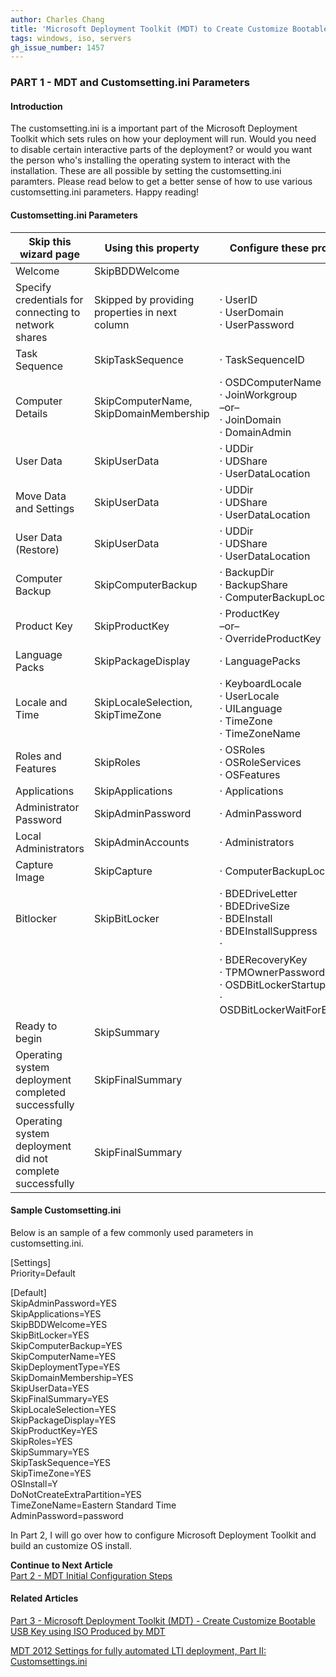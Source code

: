```yaml
---
author: Charles Chang
title: 'Microsoft Deployment Toolkit (MDT) to Create Customize Bootable USB Key - Customsetting.ini'
tags: windows, iso, servers
gh_issue_number: 1457
---
```


### PART 1 - MDT and Customsetting.ini Parameters ###

#### Introduction ####
The customsetting.ini is a important part of the Microsoft Deployment Toolkit which sets rules on how your deployment will run. Would you need to disable certain interactive parts of the deployment? or would you want the person who's installing the operating system to interact with the installation. These are all possible by setting the customsetting.ini paramters. Please read below to get a better sense of how to use various customsetting.ini parameters. Happy reading!

#### Customsetting.ini Parameters ####

  |  Skip this wizard page  								   |  Using this property  								  |  	Configure these properties                                                                                   |
  |------------------------------------------------------------|------------------------------------------------------|------------------------------------------------------------------------------------------------------------------|
  |  Welcome                								   |  SkipBDDWelcome       								  |								                                                                                     |
  |  Specify credentials for connecting to network shares      |  Skipped by providing properties in next column      |  ·  UserID<BR>·  UserDomain<BR>·  UserPassword             												         |
  |  Task Sequence                							   |  SkipTaskSequence       							  |  ·  TaskSequenceID               			     														         |
  |  Computer Details                						   |  SkipComputerName, SkipDomainMembership       		  |  ·  OSDComputerName<br>·  JoinWorkgroup<br>–or–<br>·  JoinDomain<br>·  DomainAdmin                               |
  |  User Data                								   |  SkipUserData       								  |  ·  UDDir <br>·  UDShare<br>·  UserDataLocation                     									         |
  |  Move Data and Settings                				       |  SkipUserData       								  |  ·  UDDir<br>·  UDShare<br>·  UserDataLocation                  										         |
  |  User Data (Restore)                					   |  SkipUserData       								  |  ·  UDDir<br>·  UDShare<br>·  UserDataLocation                      									         |
  |  Computer Backup                						   |  SkipComputerBackup                                  |  ·  BackupDir<br>·  BackupShare<br>·  ComputerBackupLocation                    						         |
  |  Product Key                							   |  SkipProductKey       								  |  ·  ProductKey<br>–or–<br>·  OverrideProductKey                   										         |
  |  Language Packs                							   |  SkipPackageDisplay       							  |  ·  LanguagePacks                        														                 |
  |  Locale and Time                						   |  SkipLocaleSelection, SkipTimeZone       			  |  ·  KeyboardLocale<br>·  UserLocale<br>·  UILanguage<br>·  TimeZone<br>·  TimeZoneName                           |
  |  Roles and Features                						   |  SkipRoles       									  |  ·  OSRoles<br>·  OSRoleServices<br>·  OSFeatures                       								         |
  |  Applications                						       |  SkipApplications       							  |  ·  Applications                        																         |
  |  Administrator Password                					   |  SkipAdminPassword       							  |  ·  AdminPassword                   																	         |
  |  Local Administrators                					   |  SkipAdminAccounts       							  |  ·  Administrators                     																	         |
  |  Capture Image                							   |  SkipCapture       							      |  ·  ComputerBackupLocation                      														         |
  |  Bitlocker                								   |  SkipBitLocker       					              |  ·  BDEDriveLetter<br>·  BDEDriveSize<br>·  BDEInstall<br>·  BDEInstallSuppress<br>·  							 |
  |															   |	                                                  |  ·  BDERecoveryKey<br>·  TPMOwnerPassword<br>·  OSDBitLockerStartupKeyDrive<br>·  OSDBitLockerWaitForEncryption  |   	
  |  Ready to begin                							   |  SkipSummary       								  |                              																					 |
  |  Operating system deployment completed successfully        |  SkipFinalSummary       							  |                              																					 |
  |  Operating system deployment did not complete successfully |  SkipFinalSummary       							  |                              																				     |

  
#### Sample Customsetting.ini ####

Below is an sample of a few commonly used parameters in customsetting.ini.<br>

[Settings] <br>
Priority=Default<br>

[Default] <br>
SkipAdminPassword=YES<br>
SkipApplications=YES<br>
SkipBDDWelcome=YES<br>
SkipBitLocker=YES<br>
SkipComputerBackup=YES<br>
SkipComputerName=YES<br>
SkipDeploymentType=YES<br>
SkipDomainMembership=YES<br>
SkipUserData=YES<br>
SkipFinalSummary=YES<br>
SkipLocaleSelection=YES<br>
SkipPackageDisplay=YES<br>
SkipProductKey=YES<br>
SkipRoles=YES<br>
SkipSummary=YES<br>
SkipTaskSequence=YES<br>
SkipTimeZone=YES<br>
OSInstall=Y<br>
DoNotCreateExtraPartition=YES<br>
TimeZoneName=Eastern Standard Time<br>
AdminPassword=password<br>

In Part 2, I will go over how to configure Microsoft Deployment Toolkit and build an customize OS install.

**Continue to Next Article** <br> <A href=/blog/2018/10/08/Microsoft-Deployment-Toolkit-Initial-Configuration.html.md>Part 2 - MDT Initial Configuration Steps</a>

#### Related Articles ####
<A href=/blog/2018/10/09/Microsoft-Deployment-Toolkit-Bootable-USB-Key.html.md>Part 3 - Microsoft Deployment Toolkit (MDT) - Create Customize Bootable USB Key using ISO Produced by MDT</a>

<a href="http://renshollanders.nl/2013/02/mdt-2012-settings-for-fully-automated-lti-deployment-part-ii-customsettings-ini/">MDT 2012 Settings for fully automated LTI deployment, Part II: Customsettings.ini</a>
